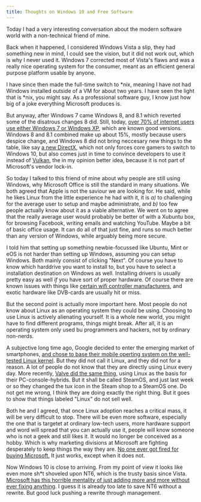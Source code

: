 ```yaml
---
title: Thoughts on Windows 10 and Free Software
---
```


Today I had a very interesting conversation about the modern software world
with a non-technical friend of mine.

Back when it happened, I considered Windows Vista a slip, they had something
new in mind, I could see the vision, but it did not work out, which is why I
never used it. Windows 7 corrected most of Vista's flaws and was a really
nice operating system for the consumer, meant as an efficient general
purpose platform usable by anyone.

I have since then made the full-time switch to \*nix, meaning I have not had
Windows installed outside of a VM for about two years. I have seen the light
that is \*nix, you might say. As a professional software guy, I know just
how big of a joke everything Microsoft produces is.

But anyway, after Windows 7 came Windows 8, and 8.1 which reverted some of
the disatrous changes 8 did. Still, today, [over 70% of internet users use
either Windows 7 or Windows XP][os], which are known good versions. Windows
8 and 8.1 combined make up about 15%, mostly because users despice change,
and Windows 8 did not bring neccesary new things to the table, like say [a
new DirectX][dx12], which not only forces core gamers to switch to Windows
10, but also comes just in time to convince developers to use it instead of
[Vulkan][vulkan], the in my opinion better idea, because it is not part of
Microsoft's vendor lock-in.

So today I talked to this friend of mine about why people are still using
Windows, why Microsoft Office is still the standard in many situations. We
both agreed that Apple is not the saviour we are looking for. He said, while
he likes Linux from the little experience he had with it, it is *a)* to
challenging for the average user to setup and maybe administrate, and *b)*
too few people actually know about it as a viable alternative. We went on to
agree that the really average user would probably be better of with a
Xubuntu box, for browsing Facebook, writing emails and watching YouTube.
Maybe a bit of basic office usage. It can do all of that just fine, and runs
so much better than any version of Windows, while arguably being more
secure.

I told him that setting up something newbie-focussed like Ubuntu, Mint or
eOS is not harder than setting up Windows, assuming you can setup Windows.
Both mainly consist of clicking "Next". Of course you have to know which
harddrive you want to install to, but you have to select a installation
destination on Windows as well. Installing drivers is usually pretty easy as
well *if* you have sort of proper hardware. Of course there are known issues
with things like [certain wifi controller manufacturers][wifi], and exotic
hardware like DVB-cards are usually hit or miss.

But the second point is actually more important here. Most people do not
know about Linux as an operating system they could be using. Choosing to use
Linux is actively alienating yourself. It is a whole new world, you might
have to find different programs, things might break. After all, it is an
operating system only used bu programmers and hackers, not by ordinary
non-nerds.

A subjective long time ago, Google decided to enter the emerging market of
smartphones, [and chose to base their mobile operting system on the
well-tested Linux kernel][android]. But they did not call it Linux, and they
did not for a reason. A lot of people do not know that they are directly
using Linux every day. More recently, [Valve did the same thing][tux], using
Linux as the basis for their PC-console-hybrids. But it shall be called
SteamOS, and just last week or so they changed the tux icon in the Steam
shop to a SteamOS one. Do not get me wrong, I think they are doing exactly
the right thing.  But it goes to show that things labeled "Linux" do not
sell well.

Both he and I agreed, that once Linux adoption reaches a critical mass, it
will be very difficult to stop. There will be even more software, especially
the one that is targetet at ordinary low-tech users, more hardware support
and word will spread that you can actually use it, people will know someone
who is not a geek and still likes it. It would no longer be conceived as a
hobby. Which is why marketing divisions at Microsoft are fighting
desperately to keep things the way they are. [No one ever got fired for
buying Microsoft.][ibm] It just works, except when it does not.

Now Windows 10 is close to arriving. From my point of view it looks like
even more sh\*t shoveled upon NT6, which is the trusty basis since Vista.
[Microsoft has this horrible mentality of just adding more and more without
ever fixing anything][ntshit]. I guess it is already too late to save NT6
without a rewrite. But good luck pushing a rewrite through management.

  [os]: https://www.netmarketshare.com/operating-system-market-share.aspx
  [dx12]: http://blogs.msdn.com/b/directx/archive/2014/10/01/directx-12-and-windows-10.aspx
  [vulkan]: https://www.khronos.org/vulkan/
  [wifi]: http://arstechnica.com/civis/viewtopic.php?f=14&t=42569
  [android]: https://en.wikipedia.org/wiki/Android_%28operating_system%29
  [tux]: https://www.gamingonlinux.com/articles/steam-replaces-the-linux-tux-logo-with-steamos.5442/page=2
  [ibm]: https://en.wikipedia.org/wiki/Fear,_uncertainty_and_doubt
  [ntshit]: http://blog.zorinaq.com/?e=74

